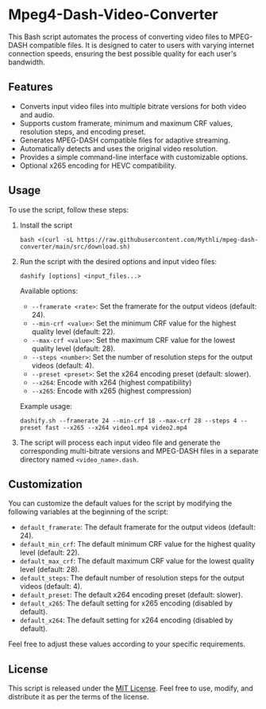 # Mpeg4-Dash-Video-Converter
This Bash script automates the process of converting video files to MPEG-DASH compatible files. It is designed to cater to users with varying internet connection speeds, ensuring the best possible quality for each user's bandwidth.

## Features
- Converts input video files into multiple bitrate versions for both video and audio.
- Supports custom framerate, minimum and maximum CRF values, resolution steps, and encoding preset.
- Generates MPEG-DASH compatible files for adaptive streaming.
- Automatically detects and uses the original video resolution.
- Provides a simple command-line interface with customizable options.
- Optional x265 encoding for HEVC compatibility.

## Usage
To use the script, follow these steps:
1. Install the script
   ```
   bash <(curl -sL https://raw.githubusercontent.com/Mythli/mpeg-dash-converter/main/src/download.sh)
   ```
2. Run the script with the desired options and input video files:
   ```
   dashify [options] <input_files...>
   ```

   Available options:
   - `--framerate <rate>`: Set the framerate for the output videos (default: 24).
   - `--min-crf <value>`: Set the minimum CRF value for the highest quality level (default: 22).
   - `--max-crf <value>`: Set the maximum CRF value for the lowest quality level (default: 28).
   - `--steps <number>`: Set the number of resolution steps for the output videos (default: 4).
   - `--preset <preset>`: Set the x264 encoding preset (default: slower).
   - `--x264`: Encode with x264 (highest compatibility)
   - `--x265`: Encode with x265 (highest compression)

   Example usage:
   ```
   dashify.sh --framerate 24 --min-crf 18 --max-crf 28 --steps 4 --preset fast --x265 --x264 video1.mp4 video2.mp4
   ```

3. The script will process each input video file and generate the corresponding multi-bitrate versions and MPEG-DASH files in a separate directory named `<video_name>.dash`.

## Customization
You can customize the default values for the script by modifying the following variables at the beginning of the script:

- `default_framerate`: The default framerate for the output videos (default: 24).
- `default_min_crf`: The default minimum CRF value for the highest quality level (default: 22).
- `default_max_crf`: The default maximum CRF value for the lowest quality level (default: 28).
- `default_steps`: The default number of resolution steps for the output videos (default: 4).
- `default_preset`: The default x264 encoding preset (default: slower).
- `default_x265`: The default setting for x265 encoding (disabled by default).
- `default_x264`: The default setting for x264 encoding (disabled by default).

Feel free to adjust these values according to your specific requirements.

## License
This script is released under the [MIT License](LICENSE). Feel free to use, modify, and distribute it as per the terms of the license.
